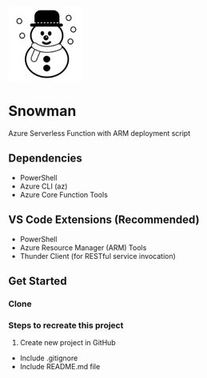 <a href="https://github.com/jkulba/Snowman/">
    <img alt="The Snowman Serverless Function Project" src="https://github.com/jkulba/Snowman/blob/main/snowman.png"
    width="150" height="150">
</a>

# Snowman

Azure Serverless Function with ARM deployment script

## Dependencies

- PowerShell
- Azure CLI (az)
- Azure Core Function Tools

## VS Code Extensions (Recommended)

- PowerShell
- Azure Resource Manager (ARM) Tools
- Thunder Client (for RESTful service invocation)

## Get Started

### Clone

### Steps to recreate this project

1. Create new project in GitHub

- Include .gitignore
- Include README.md file
